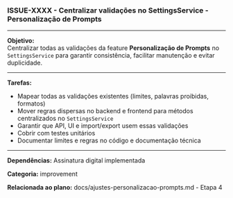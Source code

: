 ### ISSUE-XXXX - Centralizar validações no SettingsService - Personalização de Prompts

---

**Objetivo:**  
Centralizar todas as validações da feature **Personalização de Prompts** no `SettingsService` para garantir consistência, facilitar manutenção e evitar duplicidade.

---

**Tarefas:**

- Mapear todas as validações existentes (limites, palavras proibidas, formatos)
- Mover regras dispersas no backend e frontend para métodos centralizados no `SettingsService`
- Garantir que API, UI e import/export usem essas validações
- Cobrir com testes unitários
- Documentar limites e regras no código e documentação técnica

---

**Dependências:** Assinatura digital implementada

**Categoria:** improvement

**Relacionada ao plano:** docs/ajustes-personalizacao-prompts.md - Etapa 4